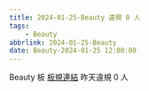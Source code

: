 ```yaml
---
title: 2024-01-25-Beauty 違規 0 人
tags:
    - Beauty
abbrlink: 2024-01-25-Beauty
date: Beauty-2024-01-25 12:00:00
---
```

Beauty 板 [板規連結](https://www.ptt.cc/bbs/Beauty/M.1630069980.A.84B.html)
昨天違規 0 人
